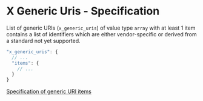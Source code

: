 # X Generic Uris - Specification

List of generic URIs (`x_generic_uris`) of value type `array` with at least 1 item contains a list of identifiers which are either vendor-specific or derived from a standard not yet supported.

```javascript
"x_generic_uris": {
  // ...
  "items": {
    // ...
  }
}
```

[Specification of generic URI items](x_generic_uris/x_generic_uri-spec.en.md)
